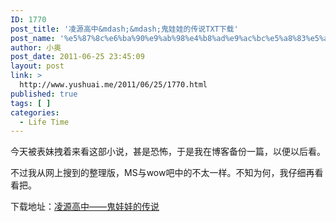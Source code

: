 ```yaml
---
ID: 1770
post_title: '凌源高中&mdash;&mdash;鬼娃娃的传说TXT下载'
post_name: '%e5%87%8c%e6%ba%90%e9%ab%98%e4%b8%ad%e9%ac%bc%e5%a8%83%e5%a8%83%e7%9a%84%e4%bc%a0%e8%af%b4txt%e4%b8%8b%e8%bd%bd'
author: 小奥
post_date: 2011-06-25 23:45:09
layout: post
link: >
  http://www.yushuai.me/2011/06/25/1770.html
published: true
tags: [ ]
categories:
  - Life Time
---
```

今天被表妹拽着来看这部小说，甚是恐怖，于是我在博客备份一篇，以便以后看。

不过我从网上搜到的整理版，MS与wow吧中的不太一样。不知为何，我仔细再看看把。

下载地址：<a href='http://www.yushuai.me/wp-content/uploads/2011/06/凌源高中——鬼娃娃的传说.txt'>凌源高中——鬼娃娃的传说</a>